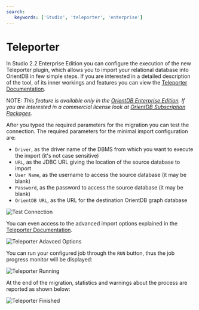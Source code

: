 ```yaml
---
search:
   keywords: ['Studio', 'teleporter', 'enterprise']
---
```


# Teleporter

In Studio 2.2 Enterprise Edition you can configure the execution of the new Teleporter plugin, which allows you to import your relational database into OrientDB in few simple steps.
If you are interested in a detailed description of the tool, of its inner workings and features you can view the [Teleporter Documentation](Teleporter-Home.md).

NOTE: _This feature is available only in the [OrientDB Enterprise Edition](http://orientdb.com/orientdb-enterprise). If you are interested in a commercial license look at [OrientDB Subscription Packages](http://orientdb.com/support)_.


After you typed the required parameters for the migration you can test the connection.
The required parameters for the minimal import configuration are:
- `Driver`, as the driver name of the DBMS from which you want to execute the import (it's not case sensitive)
- `URL`, as the JDBC URL giving the location of the source database to import
- `User Name`, as the username to access the source database (it may be blank)
- `Password`, as the password to access the source database (it may be blank)
- `OrientDB URL`, as the URL for the destination OrientDB graph database

![Test Connection](images/studio-teleporter-testconnection.png)

You can even access to the advanced import options explained in the [Teleporter Documentation](Teleporter-Home.md).

![Teleporter Adavced Options](images/studio-teleporter-advancedoptions.png)

You can run your configured job through the `RUN` button, thus the job progress monitor will be displayed:

![Teleporter Running](images/studio-teleporter-running.png)

At the end of the migration, statistics and warnings about the process are reported as shown below:

![Teleporter Finished](images/studio-telepoerter-run-finished.png)
